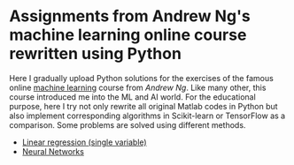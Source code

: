 # Assignments from Andrew Ng's machine learning online course rewritten using Python

Here I gradually upload Python solutions for the exercises of the famous online [machine learning](https://www.coursera.org/learn/machine-learning) course from _Andrew Ng_. Like many other, this course introduced me into the ML and AI world. For the educational purpose, here I try not only rewrite all original Matlab codes in Python but also implement corresponding algorithms in Scikit-learn or TensorFlow as a comparison. Some problems are solved using different methods. 

* [Linear regression (single variable)](/notebooks/Linear_reg.ipynb)
* [Neural Networks](/notebooks/ex3_nn_tf.ipynb)
